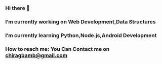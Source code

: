 ### Hi there 👋
### I’m currently working on Web Development,Data Structures
### I’m currently learning Python,Node.js,Android Development
### How to reach me: You Can Contact me on chiragbamb@gmail.com 



<!--
**Chirag0407/Chirag0407** is a ✨ _special_ ✨ repository because its `README.md` (this file) appears on your GitHub profile.

Here are some ideas to get you started:

- 🔭 I’m currently working on Web Development,Data Structures
- 🌱 I’m currently learning Python,Node.js,Android Development
- 👯 I’m looking to collaborate on Development Type of Work
- 🤔 I’m looking for help with 
- 💬 Ask me about 
- 📫 How to reach me: You Can Contact me on chiragbamb@gmail.com 
- 😄 Pronouns:  
- ⚡ Fun fact: 
-->
